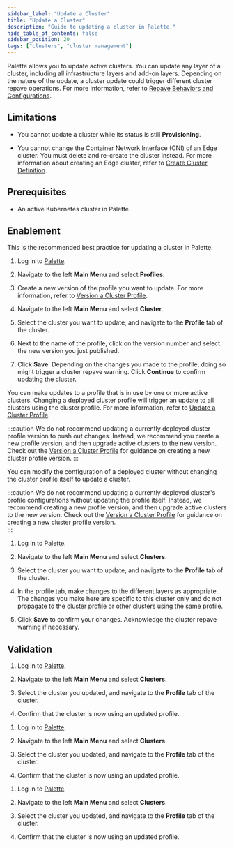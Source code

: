 ```yaml
---
sidebar_label: "Update a Cluster"
title: "Update a Cluster"
description: "Guide to updating a cluster in Palette."
hide_table_of_contents: false
sidebar_position: 20
tags: ["clusters", "cluster management"]
---
```


Palette allows you to update active clusters. You can update any layer of a cluster, including all infrastructure layers and add-on layers. Depending on the nature of the update, a cluster update could trigger different cluster repave operations. For more information, refer to [Repave Behaviors and Configurations](./node-pool.md#repave-behavior-and-configuration).

## Limitations

- You cannot update a cluster while its status is still **Provisioning**.

- You cannot change the Container Network Interface (CNI) of an Edge cluster. You must delete and re-create the cluster instead. For more information about creating an Edge cluster, refer to [Create Cluster Definition](../edge/site-deployment/site-installation/cluster-deployment.md).

## Prerequisites

- An active Kubernetes cluster in Palette.

## Enablement

<Tabs groupId="update-method">
<TabItem value="profile-version" label="Use a new cluster profile version">

This is the recommended best practice for updating a cluster in Palette.

1. Log in to [Palette](https://console.spectrocloud.com).

2. Navigate to the left **Main Menu** and select **Profiles**.

3. Create a new version of the profile you want to update. For more information, refer to [Version a Cluster Profile](../../profiles/cluster-profiles/modify-cluster-profiles/version-cluster-profile.md).

4. Navigate to the left **Main Menu** and select **Cluster**.

5. Select the cluster you want to update, and navigate to the **Profile** tab of the cluster.

6. Next to the name of the profile, click on the version number and select the new version you just published.

7. Click **Save**. Depending on the changes you made to the profile, doing so might trigger a cluster repave warning. Click **Continue** to confirm updating the cluster.

</TabItem>

<TabItem value="update-cluster-profile" label="Update cluster profile">

You can make updates to a profile that is in use by one or more active clusters. Changing a deployed cluster profile will trigger an update to all clusters using the cluster profile. For more information, refer to [Update a Cluster Profile](../../profiles/cluster-profiles/modify-cluster-profiles/update-cluster-profile.md).

:::caution
We do not recommend updating a currently deployed cluster profile version to push out changes. Instead, we recommend you create a new profile version, and then upgrade active clusters to the new version. Check out the [Version a Cluster Profile](../../profiles/cluster-profiles/modify-cluster-profiles/version-cluster-profile.md) for guidance on creating a new cluster profile version.
:::

</TabItem>

<TabItem value="override-profile-config" label="Override cluster profile configurations">

You can modify the configuration of a deployed cluster without changing the cluster profile itself to update a cluster.

:::caution
We do not recommend updating a currently deployed cluster's profile configurations without updating the profile itself. Instead, we recommend creating a new profile version, and then upgrade active clusters to the new version. Check out the [Version a Cluster Profile](../../profiles/cluster-profiles/modify-cluster-profiles/version-cluster-profile.md) for guidance on creating a new cluster profile version.  
:::

1. Log in to [Palette](https://console.spectrocloud.com).

2. Navigate to the left **Main Menu** and select **Clusters**.

3. Select the cluster you want to update, and navigate to the **Profile** tab of the cluster.

4. In the profile tab, make changes to the different layers as appropriate. The changes you make here are specific to this cluster only and do not propagate to the cluster profile or other clusters using the same profile.

5. Click **Save** to confirm your changes. Acknowledge the cluster repave warning if necessary.

</TabItem>
</Tabs>

## Validation

<Tabs groupId="update-method">
<TabItem value="profile-version" label="Use a new cluster profile version">

1. Log in to [Palette](https://console.spectrocloud.com).

2. Navigate to the left **Main Menu** and select **Clusters**.

3. Select the cluster you updated, and navigate to the **Profile** tab of the cluster.

4. Confirm that the cluster is now using an updated profile.

</TabItem>

<TabItem value="update-cluster-profile" label="Update cluster profile">

1. Log in to [Palette](https://console.spectrocloud.com).

2. Navigate to the left **Main Menu** and select **Clusters**.

3. Select the cluster you updated, and navigate to the **Profile** tab of the cluster.

4. Confirm that the cluster is now using an updated profile.

</TabItem>

<TabItem value="override-profile-config" label="Override cluster profile configurations">

1. Log in to [Palette](https://console.spectrocloud.com).

2. Navigate to the left **Main Menu** and select **Clusters**.

3. Select the cluster you updated, and navigate to the **Profile** tab of the cluster.

4. Confirm that the cluster is now using an updated profile.

</TabItem>
</Tabs>
